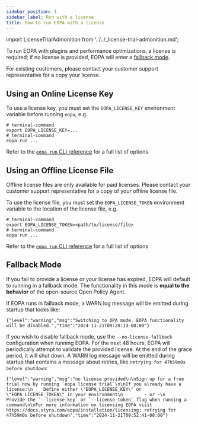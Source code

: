 ```yaml
---
sidebar_position: 1
sidebar_label: Run with a license
title: How to run EOPA with a license
---
```


<!-- markdownlint-disable MD044 -->
import LicenseTrialAdmonition from '../../_license-trial-admonition.md';

To run EOPA with plugins and performance optimizations, a license is required; if no license is provided, EOPA will enter a [fallback mode](#fallback-mode).

For existing customers, please contact your customer support representative for a copy your license.

<LicenseTrialAdmonition />


## Using an Online License Key

To use a license key, you must set the `EOPA_LICENSE_KEY` environment variable before running `eopa`, e.g.

```shell
# terminal-command
export EOPA_LICENSE_KEY=...
# terminal-command
eopa run ...
```

Refer to the [`eopa run` CLI reference](/eopa/reference/cli-reference#eopa-run) for a full list of options


## Using an Offline License File

Offline license files are only available for paid licenses. Please contact your customer support representative for a copy of your offline license file.

To use the license file, you must set the `EOPA_LICENSE_TOKEN` environment variable to the location of the license file, e.g.

```shell
# terminal-command
export EOPA_LICENSE_TOKEN=<path/to/license/file>
# terminal-command
eopa run ...
```

Refer to the [`eopa run` CLI reference](/eopa/reference/cli-reference#eopa-run) for a full list of options


## Fallback Mode

If you fail to provide a license or your license has expired, EOPA will default to running in a fallback mode. The functionality in this mode is **equal to the behavior** of the open-source Open Policy Agent.

If EOPA runs in fallback mode, a WARN log message will be emitted during startup that looks like:

```log
{"level":"warning","msg":"Switching to OPA mode. EOPA functionality will be disabled.","time":"2024-11-21T09:28:13-08:00"}
```

If you wish to disable fallback mode, use the `--no-license-fallback` configuration when running EOPA. For the next 48 hours, EOPA
will periodically attempt to validate the provided license. At the end of the grace period, it will shut down. A WARN log message will be emitted during startup that contains a message about retries, like `retrying for 47h59m0s before shutdown`:

```log
{"level":"warning","msg":"no license provided\n\nSign up for a free trial now by running `eopa license trial`\n\nIf you already have a license:\n    Define either \"EOPA_LICENSE_KEY\" or \"EOPA_LICENSE_TOKEN\" in your environment\n        - or -\n    Provide the `--license-key` or `--license-token` flag when running a command\n\nFor more information on licensing EOPA visit https://docs.styra.com/eopa/installation/licensing: retrying for 47h59m0s before shutdown","time":"2024-11-21T09:52:41-08:00"}
```
